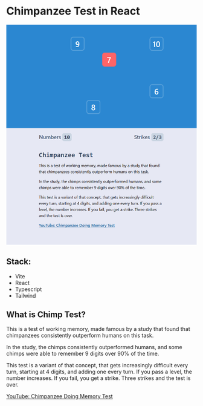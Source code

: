 # Chimpanzee Test in React

![Showcase image](https://github.com/HemingErnestway/chimp-test/blob/main/showcase.png?raw=true)

## Stack:
- Vite
- React
- Typescript
- Tailwind

## What is Chimp Test?

This is a test of working memory, made famous by a study that found that chimpanzees consistently outperform humans on this task.

In the study, the chimps consistently outperformed humans, and some chimps were able to remember 9 digits over 90% of the time.

This test is a variant of that concept, that gets increasingly difficult every turn, starting at 4 digits, and adding one every turn. If you pass a level, the number increases. If you fail, you get a strike. Three strikes and the test is over.

[YouTube: Chimpanzee Doing Memory Test](https://www.youtube.com/watch?v=ravykEih1rE)
